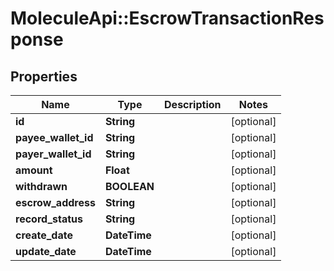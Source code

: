 # MoleculeApi::EscrowTransactionResponse

## Properties
Name | Type | Description | Notes
------------ | ------------- | ------------- | -------------
**id** | **String** |  | [optional] 
**payee_wallet_id** | **String** |  | [optional] 
**payer_wallet_id** | **String** |  | [optional] 
**amount** | **Float** |  | [optional] 
**withdrawn** | **BOOLEAN** |  | [optional] 
**escrow_address** | **String** |  | [optional] 
**record_status** | **String** |  | [optional] 
**create_date** | **DateTime** |  | [optional] 
**update_date** | **DateTime** |  | [optional] 


